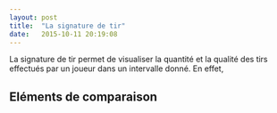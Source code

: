 ```yaml
---
layout: post
title:  "La signature de tir"
date:   2015-10-11 20:19:08
---
```


La signature de tir permet de visualiser la quantité et la qualité des tirs effectués par un joueur
dans un intervalle donné. En effet,

## Eléments de comparaison
